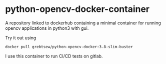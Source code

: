 # python-opencv-docker-container
 A repository linked to dockerhub containing a minimal container for running opencv applications in python3 with gui.

Try it out using
```
docker pull grebtsew/python-opencv-docker:3.8-slim-buster
```

I use this container to run CI/CD tests on gitlab.
